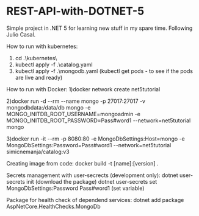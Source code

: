 # REST-API-with-DOTNET-5

Simple project in .NET 5 for learning new stuff in my spare time.
Following Julio Casal.

How to run with kubernetes:

1. cd .\kubernetes\
2. kubectl apply -f .\catalog.yaml
3. kubectl apply -f .\mongodb.yaml
   (kubectl get pods - to see if the pods are live and ready)

How to run with Docker:
1)docker network create net5tutorial

2)docker run -d --rm --name mongo -p 27017:27017 -v mongodbdata:/data/db mongo -e MONGO_INITDB_ROOT_USERNAME=mongoadmin -e MONGO_INITDB_ROOT_PASSWORD=Pass#word1 --network=net5tutorial mongo

3)docker run -it --rm -p 8080:80 -e MongoDbSettings:Host=mongo -e MongoDbSettings:Password=Pass#word1 --network=net5tutorial simicnemanja/catalog:v3

Creating image from code:
docker build -t [name]:[version] .

Secrets management with user-secrects (development only):
dotnet user-secrets init (download the package)
dotnet user-secrets set MongoDbSettings:Password Pass#word1 (set variable)

Package for health check of dependend services:
dotnet add package AspNetCore.HealthChecks.MongoDb
